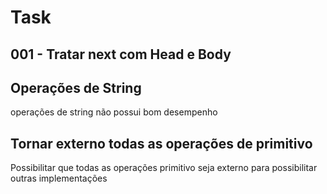 # Task

## 001 - Tratar next com Head e Body  

## Operações de String 

operações de string não possui bom desempenho

## Tornar externo todas as operações de primitivo

Possibilitar que todas as operações primitivo seja externo para possibilitar outras implementações
